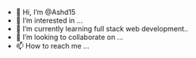 - 👋 Hi, I’m @Ashd15
- 👀 I’m interested in ...
- 🌱 I’m currently learning full stack web development..
- 💞️ I’m looking to collaborate on ...
- 📫 How to reach me ...

<!---
Ashd15/Ashd15 is a ✨ special ✨ repository because its `README.md` (this file) appears on your GitHub profile.
You can click the Preview link to take a look at your changes.
--->
